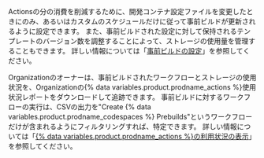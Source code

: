 Actionsの分の消費を削減するために、開発コンテナ設定ファイルを変更したときにのみ、あるいはカスタムのスケジュールだけに従って事前ビルドが更新されるように設定できます。 また、事前ビルドされた設定に対して保持されるテンプレートのバージョン数を調整することによって、ストレージの使用量を管理することもできます。 詳しい情報については「[事前ビルドの設定](/codespaces/prebuilding-your-codespaces/configuring-prebuilds#configuring-a-prebuild)」を参照してください。

Organizationのオーナーは、事前ビルドされたワークフローとストレージの使用状況を、Organizationの{% data variables.product.prodname_actions %}使用状況レポートをダウンロードして追跡できます。 事前ビルドに対するワークフローの実行は、CSVの出力を"Create {% data variables.product.prodname_codespaces %} Prebuilds"というワークフローだけが含まれるようにフィルタリングすれば、特定できます。 詳しい情報については「[{% data variables.product.prodname_actions %}の利用状況の表示](/billing/managing-billing-for-github-actions/viewing-your-github-actions-usage#viewing-github-actions-usage-for-your-organization)」を参照してください。
